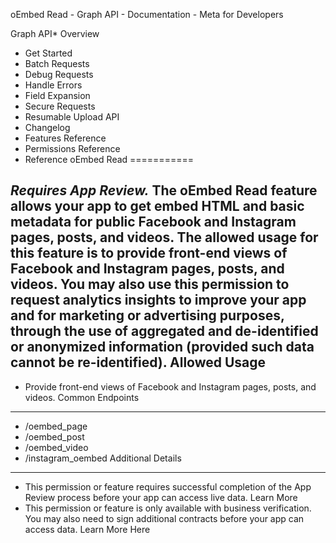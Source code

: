
oEmbed Read - Graph API - Documentation - Meta for Developers










Graph API* Overview
* Get Started
* Batch Requests
* Debug Requests
* Handle Errors
* Field Expansion
* Secure Requests
* Resumable Upload API
* Changelog
* Features Reference
* Permissions Reference
* Reference
oEmbed Read
===========


*Requires App Review.*  The **oEmbed Read** feature allows your app to get embed HTML and basic metadata for public Facebook and Instagram pages, posts, and videos. The allowed usage for this feature is to provide front-end views of Facebook and Instagram pages, posts, and videos. You may also use this permission to request analytics insights to improve your app and for marketing or advertising purposes, through the use of aggregated and de-identified or anonymized information (provided such data cannot be re-identified). Allowed Usage
-------------


* Provide front-end views of Facebook and Instagram pages, posts, and videos.
Common Endpoints
----------------


* /oembed\_page
* /oembed\_post
* /oembed\_video
* /instagram\_oembed
Additional Details
------------------


* This permission or feature requires successful completion of the App Review process before your app can access live data. Learn More
* This permission or feature is only available with business verification. You may also need to sign additional contracts before your app can access data. Learn More Here

































 
